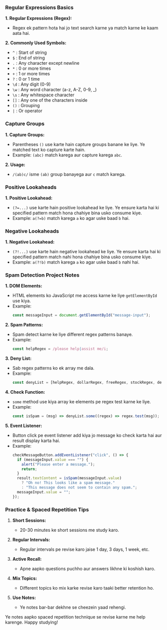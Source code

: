### Regular Expressions Basics

**1. Regular Expressions (Regex):**

- Regex ek pattern hota hai jo text search karne ya match karne ke kaam aata hai.

**2. Commonly Used Symbols:**

- `^` : Start of string
- `$` : End of string
- `.` : Any character except newline
- `*` : 0 or more times
- `+` : 1 or more times
- `?` : 0 or 1 time
- `\d` : Any digit (0-9)
- `\w` : Any word character (a-z, A-Z, 0-9, \_)
- `\s` : Any whitespace character
- `[]` : Any one of the characters inside
- `()` : Grouping
- `|` : Or operator

### Capture Groups

**1. Capture Groups:**

- Parentheses `()` use karte hain capture groups banane ke liye. Ye matched text ko capture karte hain.
- Example: `(abc)` match karega aur capture karega `abc`.

**2. Usage:**

- `/(ab)c/` isme `(ab)` group banayega aur `c` match karega.

### Positive Lookaheads

**1. Positive Lookahead:**

- `(?=...)` use karte hain positive lookahead ke liye. Ye ensure karta hai ki specified pattern match hona chahiye bina usko consume kiye.
- Example: `a(?=b)` match karega `a` ko agar uske baad `b` hai.

### Negative Lookaheads

**1. Negative Lookahead:**

- `(?!...)` use karte hain negative lookahead ke liye. Ye ensure karta hai ki specified pattern match nahi hona chahiye bina usko consume kiye.
- Example: `a(?!b)` match karega `a` ko agar uske baad `b` nahi hai.

### Spam Detection Project Notes

**1. DOM Elements:**

- HTML elements ko JavaScript me access karne ke liye `getElementById` use kiya.
- Example:
  ```javascript
  const messageInput = document.getElementById("message-input");
  ```

**2. Spam Patterns:**

- Spam detect karne ke liye different regex patterns banaye.
- Example:
  ```javascript
  const helpRegex = /please help|assist me/i;
  ```

**3. Deny List:**

- Sab regex patterns ko ek array me dala.
- Example:
  ```javascript
  const denyList = [helpRegex, dollarRegex, freeRegex, stockRegex, dearRegex];
  ```

**4. Check Function:**

- `some` method use kiya array ke elements pe regex test karne ke liye.
- Example:
  ```javascript
  const isSpam = (msg) => denyList.some((regex) => regex.test(msg));
  ```

**5. Event Listener:**

- Button click pe event listener add kiya jo message ko check karta hai aur result display karta hai.
- Example:
  ```javascript
  checkMessageButton.addEventListener("click", () => {
    if (messageInput.value === "") {
      alert("Please enter a message.");
      return;
    }
    result.textContent = isSpam(messageInput.value)
      ? "Oh no! This looks like a spam message."
      : "This message does not seem to contain any spam.";
    messageInput.value = "";
  });
  ```

### Practice & Spaced Repetition Tips

1. **Short Sessions:**

   - 20-30 minutes ke short sessions me study karo.

2. **Regular Intervals:**

   - Regular intervals pe revise karo jaise 1 day, 3 days, 1 week, etc.

3. **Active Recall:**

   - Apne aapko questions puchho aur answers likhne ki koshish karo.

4. **Mix Topics:**

   - Different topics ko mix karke revise karo taaki better retention ho.

5. **Use Notes:**
   - Ye notes bar-bar dekhne se cheezein yaad rehengi.

Ye notes aapko spaced repetition technique se revise karne me help karenge. Happy studying!

